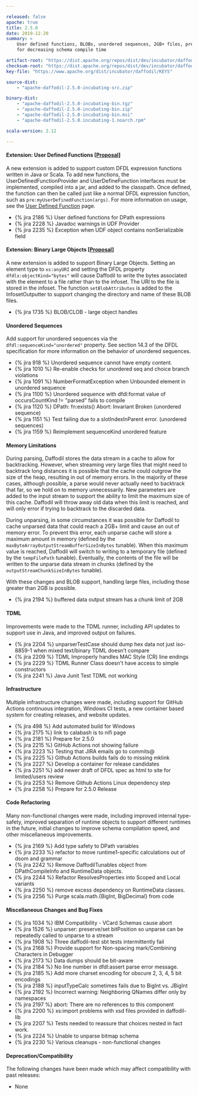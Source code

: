 ```yaml
---

released: false
apache: true
title: 2.5.0
date: 2019-12-20
summary: >
    User defined functions, BLOBs, unordered sequences, 2GB+ files, preparation
    for decreasing schema compile time

artifact-root: "https://dist.apache.org/repos/dist/dev/incubator/daffodil/2.5.0-rc1/"
checksum-root: "https://dist.apache.org/repos/dist/dev/incubator/daffodil/2.5.0-rc1/"
key-file: "https://www.apache.org/dist/incubator/daffodil/KEYS"

source-dist:
    - "apache-daffodil-2.5.0-incubating-src.zip"

binary-dist:
    - "apache-daffodil-2.5.0-incubating-bin.tgz"
    - "apache-daffodil-2.5.0-incubating-bin.zip"
    - "apache-daffodil-2.5.0-incubating-bin.msi"
    - "apache-daffodil-2.5.0.incubating-1.noarch.rpm"

scala-version: 2.12

---
```


#### Extension: User Defined Functions [[Proposal](https://cwiki.apache.org/confluence/display/DAFFODIL/Proposal%3A+Feature+to+Support+User+Defined+Functions)]

A new extension is added to support custom DFDL expression functions written in
Java or Scala. To add new functions, the UserDefinedFunctionProvider and
UserDefineFunction interfaces must be implemented, compiled into a jar, and
added to the classpath. Once defined, the function can then be called just like
a normal DFDL expression function, such as ``pre:myUserDefinedFunction(args)``.
For more information on usage, see the [User Defined Function](https://github.com/apache/incubator-daffodil/tree/master/daffodil-udf)
page.

* {% jira 2186 %} User defined functions for DPath expressions
* {% jira 2228 %} Javadoc warnings in UDF Provider
* {% jira 2235 %} Exception when UDF object contains nonSerializable field

#### Extension: Binary Large Objects [[Proposal](https://cwiki.apache.org/confluence/display/DAFFODIL/Proposal%3A+Feature+to+Support+User+Defined+Functions)]

A new extension is added to support Binary Large Objects. Setting an element
type to ``xs:anyURI`` and setting the DFDL property
``dfdlx:objectKind="bytes"`` will cause Daffodil to write the bytes associated
with the element to a file rather than to the infoset. The URI to the file is
stored in the infoset. The function ``setBlobAttributes`` is added to the
InfosetOutputter to support changing the directory and name of these BLOB
files.

* {% jira 1735 %} BLOB/CLOB - large object handles

#### Unordered Sequences

Add support for unordered sequences via the ``dfdl:sequenceKind="unordered"``
property. See section 14.3 of the DFDL specification for more information on
the behavior of unordered sequences.

* {% jira 918 %} Unordered sequence cannot have empty content.
* {% jira 1010 %} Re-enable checks for unordered seq and choice branch violations
* {% jira 1091 %} NumberFormatException when Unbounded element in unordered sequence
* {% jira 1100 %} Unordered sequence with dfdl:format value of occursCountKind != "parsed" fails to compile
* {% jira 1120 %} DPath: fn:exists() Abort: Invariant Broken (unordered sequence)
* {% jira 1151 %} Test failing due to a slotIndexInParent error. (unordered sequences)
* {% jira 1159 %} Reimplement sequenceKind unordered feature

#### Memory Limitations

During parsing, Daffodil stores the data stream in a cache to allow for
backtracking. However, when streaming very large files that might need to
backtrack long distances it is possible that the cache could outgrow the size
of the heap, resulting in out of memory errors. In the majority of these cases,
although possible, a parse would never actually need to backtrack that far, so
we hold on to memory unnecessarily. New parameters are added to the input
stream to support the ability to limit the maximum size of this cache. Daffodil
will throw away old data when this limit is reached, and will only error if
trying to backtrack to the discarded data.

During unparsing, in some circumstances it was possible for Daffodil to cache
unparsed data that could reach a 2GB+ limit and cause an out of memory error.
To prevent this error, each unparse cache will store a maximum amount in memory
(defined by the ``maxByteArrayOutputStreamBufferSizeInBytes`` tunable). When
this maximum value is reached, Daffodil will switch to writing to a temporary
file (defined by the ``tempFilePath`` tunable). Eventually, the contents of the
file will be written to the unparse data stream in chunks (defined by the
``outputStreamChunkSizeInBytes`` tunable).

With these changes and BLOB support, handling large files, including those
greater than 2GB is possible.

* {% jira 2194 %} buffered data output stream has a chunk limit of 2GB

#### TDML

Improvements were made to the TDML runner, including API updates to support use in Java,
and improved output on failures.

* {% jira 2204 %} unparserTestCase should dump hex data not just iso-8859-1 when mixed text/binary TDML doesn't compare
* {% jira 2209 %} TDML Improperly handles MAC Style (CR) line endings
* {% jira 2229 %} TDML Runner Class doesn't have access to simple constructors
* {% jira 2241 %} Java Junit Test TDML not working

#### Infrastructure

Multiple infrastructure changes were made, including support for GitHub Actions
continuous integration, Windows CI tests, a new container based system for
creating releases, and website updates.

* {% jira 498 %} Add automated build for Windows
* {% jira 2175 %} link to calabash is to nifi page
* {% jira 2181 %} Prepare for 2.5.0
* {% jira 2215 %} GitHub Actions not showing failure
* {% jira 2223 %} Testing that JIRA emails go to commits@
* {% jira 2225 %} Github Actions builds fails do to missing mklink
* {% jira 2227 %} Develop a container for release candidates
* {% jira 2251 %} add newer draft of DFDL spec as html to site for limited/users review
* {% jira 2253 %} Remove Github Actions Linux dependency step
* {% jira 2258 %} Prepare for 2.5.0 Release

#### Code Refactoring

Many non-functional changes were made, including improved internal type-safety,
improved separation of runtime objects to support different runtimes in the
future, initial changes to improve schema compilation speed, and other
miscellaneous improvements.

* {% jira 2169 %} Add type safety to DPath variables
* {% jira 2233 %} refactor to move runtime1-specific calculations out of dsom and grammar
* {% jira 2242 %} Remove DaffodilTunables object from DPathCompileInfo and RuntimeData objects.
* {% jira 2244 %} Refactor ResolvesProperties into Scoped and Local variants
* {% jira 2250 %} remove excess dependency on RuntimeData classes.
* {% jira 2256 %} Purge scala.math.{BigInt, BigDecimal}  from code

#### Miscellaneous Changes and Bug Fixes

* {% jira 1034 %} IBM Compatibility - VCard Schemas cause abort
* {% jira 1526 %} unparser: preserve/set bitPosition so unparse can be repeatedly called to unparse to a stream
* {% jira 1908 %} Three daffodil-test sbt tests intermittently fail
* {% jira 2168 %} Provide support for Non-spacing mark/Combining Characters in Debugger
* {% jira 2173 %} Data dumps should be bit-aware
* {% jira 2184 %} No line number in dfdl:assert parse error message.
* {% jira 2185 %} Add more charset encoding for obscure 2, 3, 4, 5 bit encodings
* {% jira 2188 %} inputTypeCalc sometimes fails due to BigInt vs. JBigInt
* {% jira 2192 %} Incorrect warning: Neighboring QNames differ only by namespaces
* {% jira 2197 %} abort: There are no references to this component
* {% jira 2200 %} xs:import problems with xsd files provided in daffodil-lib
* {% jira 2207 %} Tests needed to reassure that choices nested in fact work.
* {% jira 2224 %} Unable to unparse bitmap schema
* {% jira 2230 %} Various cleanups - non-functional changes

#### Deprecation/Compatibility

The following changes have been made which may affect compatibility with past releases:

* None
